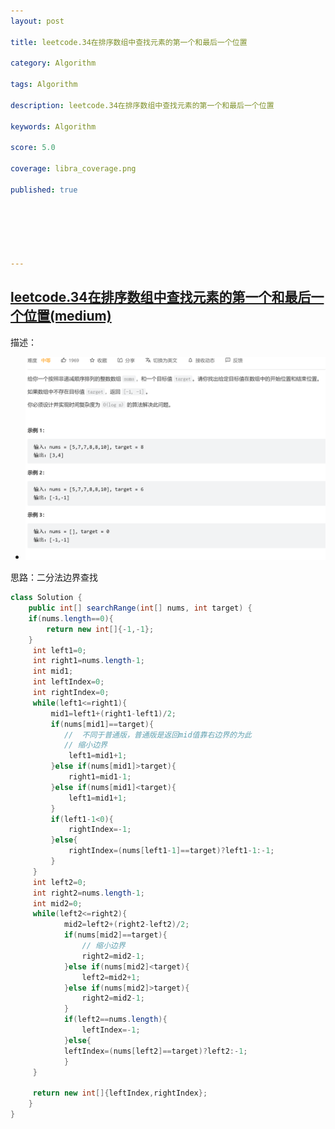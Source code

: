 ```yaml
---
layout: post

title: leetcode.34在排序数组中查找元素的第一个和最后一个位置

category: Algorithm

tags: Algorithm

description: leetcode.34在排序数组中查找元素的第一个和最后一个位置

keywords: Algorithm

score: 5.0

coverage: libra_coverage.png

published: true






---
```


## [leetcode.34在排序数组中查找元素的第一个和最后一个位置(medium)](https://leetcode.cn/problems/find-first-and-last-position-of-element-in-sorted-array/)

描述：

- ![image-20221026165536394](/assets/imgs/image-20221026165536394.png)

思路：二分法边界查找

```java
class Solution {
    public int[] searchRange(int[] nums, int target) {
    if(nums.length==0){
        return new int[]{-1,-1};
    }
     int left1=0;
     int right1=nums.length-1;
     int mid1;
     int leftIndex=0;
     int rightIndex=0;
     while(left1<=right1){
         mid1=left1+(right1-left1)/2;
         if(nums[mid1]==target){
            //  不同于普通版，普通版是返回mid值靠右边界的为此
            // 缩小边界
             left1=mid1+1;
         }else if(nums[mid1]>target){
             right1=mid1-1;
         }else if(nums[mid1]<target){
             left1=mid1+1;
         }
         if(left1-1<0){
             rightIndex=-1;
         }else{
             rightIndex=(nums[left1-1]==target)?left1-1:-1;
         }         
     }
     int left2=0;
     int right2=nums.length-1;
     int mid2=0;
     while(left2<=right2){
            mid2=left2+(right2-left2)/2;
            if(nums[mid2]==target){
                // 缩小边界
                right2=mid2-1;
            }else if(nums[mid2]<target){
                left2=mid2+1;
            }else if(nums[mid2]>target){
                right2=mid2-1;
            }
            if(left2==nums.length){
                leftIndex=-1;
            }else{
            leftIndex=(nums[left2]==target)?left2:-1;
            }
     }

     return new int[]{leftIndex,rightIndex};
    }
}
```

